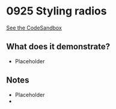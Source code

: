 # 0925 Styling radios

[See the CodeSandbox](https://codesandbox.io/s/exciting-tharp-3fn0p?fontsize=14)

## What does it demonstrate?

* Placeholder

## Notes

* Placeholder
* 
